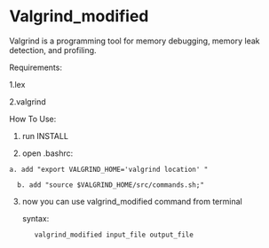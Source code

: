 # Valgrind_modified
Valgrind is a programming tool for memory debugging, memory leak detection, and profiling.



Requirements:

  1.lex
  
  2.valgrind
  
  
How To Use:
  1. run INSTALL
  
  2. open .bashrc:

    a. add "export VALGRIND_HOME='valgrind location' "
      
      b. add "source $VALGRIND_HOME/src/commands.sh;"
      
  3. now you can use valgrind_modified command from terminal
      
      syntax:
            
            valgrind_modified input_file output_file
      
